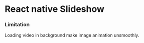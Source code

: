 # React native Slideshow


### Limitation
Loading video in background make image animation unsmoothly.
